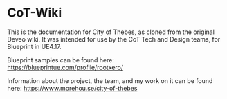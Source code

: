 # CoT-Wiki

This is the documentation for City of Thebes, as cloned from the original Deveo wiki. It was intended for use by the CoT Tech and Design teams, for Blueprint in UE4.17.

Blueprint samples can be found here: https://blueprintue.com/profile/rootxero/

Information about the project, the team, and my work on it can be found here: https://www.morehou.se/city-of-thebes
